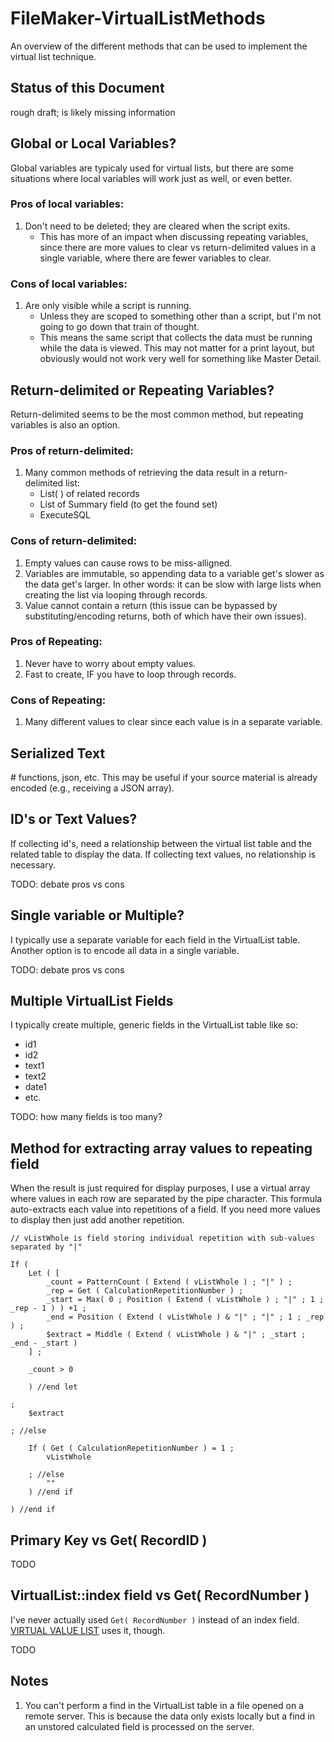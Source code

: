 # FileMaker-VirtualListMethods

An overview of the different methods that can be used to implement the virtual list technique.


## Status of this Document

rough draft; is likely missing information


## Global or Local Variables?

Global variables are typicaly used for virtual lists, but there are some situations where local variables will work just as well, or even better.

### Pros of local variables:

1. Don't need to be deleted; they are cleared when the script exits.
    - This has more of an impact when discussing repeating variables, since there are more values to clear vs return-delimited values in a single variable, where there are fewer variables to clear.

### Cons of local variables:

1. Are only visible while a script is running.
    - Unless they are scoped to something other than a script, but I'm not going to go down that train of thought.
    - This means the same script that collects the data must be running while the data is viewed. This may not matter for a print layout, but obviously would not work very well for something like Master Detail.


## Return-delimited or Repeating Variables?

Return-delimited seems to be the most common method, but repeating variables is also an option.

### Pros of return-delimited:

1. Many common methods of retrieving the data result in a return-delimited list: 
    - List( ) of related records
    - List of Summary field (to get the found set)
    - ExecuteSQL

### Cons of return-delimited:

1. Empty values can cause rows to be miss-alligned.
2. Variables are immutable, so appending data to a variable get's slower as the data get's larger. In other words: it can be slow with large lists when creating the list via looping through records.
3. Value cannot contain a return (this issue can be bypassed by substituting/encoding returns, both of which have their own issues).

### Pros of Repeating:

1. Never have to worry about empty values.
2. Fast to create, IF you have to loop through records.

### Cons of Repeating:

1. Many different values to clear since each value is in a separate variable.


## Serialized Text

\# functions, json, etc. This may be useful if your source material is already encoded (e.g., receiving a JSON array).


## ID's or Text Values?

If collecting id's, need a relationship between the virtual list table and the related table to display the data. If collecting text values, no relationship is necessary.

TODO: debate pros vs cons


## Single variable or Multiple?

I typically use a separate variable for each field in the VirtualList table. Another option is to encode all data in a single variable.

TODO: debate pros vs cons


## Multiple VirtualList Fields

I typically create multiple, generic fields in the VirtualList table like so:

- id1
- id2
- text1
- text2
- date1
- etc.

TODO:  how many fields is too many?

## Method for extracting array values to repeating field

When the result is just required for display purposes, I use a virtual array where values in each row are separated by the pipe character. This formula auto-extracts each value into repetitions of a field. If you need more values to display then just add another repetition.

```
// vListWhole is field storing individual repetition with sub-values separated by "|"

If ( 
	Let ( [ 
		_count = PatternCount ( Extend ( vListWhole ) ; "|" ) ;
		_rep = Get ( CalculationRepetitionNumber ) ;
		_start = Max( 0 ; Position ( Extend ( vListWhole ) ; "|" ; 1 ; _rep - 1 ) ) +1 ;
		_end = Position ( Extend ( vListWhole ) & "|" ; "|" ; 1 ; _rep ) ; 
		$extract = Middle ( Extend ( vListWhole ) & "|" ; _start ; _end - _start )
	] ;
	
	_count > 0 
	
	) //end let
	
;
	$extract
	
; //else

	If ( Get ( CalculationRepetitionNumber ) = 1 ;
		vListWhole 

	; //else
		"" 
	) //end if
	
) //end if
```


## Primary Key vs Get( RecordID )

TODO


## VirtualList::index field vs Get( RecordNumber )

I've never actually used `Get( RecordNumber )` instead of an index field. [VIRTUAL VALUE LIST](http://www.modularfilemaker.org/module/virtual-value-list/) uses it, though.

TODO

## Notes

1. You can't perform a find in the VirtualList table in a file opened on a remote server. This is because the data only exists locally but a find in an unstored calculated field is processed on the server.
